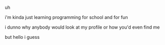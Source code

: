 uh

i'm kinda just learning programming for school and for fun

i dunno why anybody would look at my profile or how you'd even find me

but hello i guess
